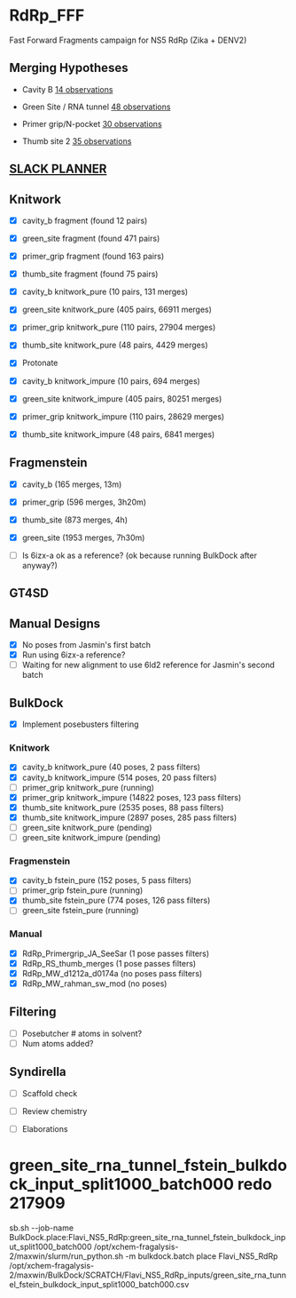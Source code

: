 # RdRp_FFF
Fast Forward Fragments campaign for NS5 RdRp (Zika + DENV2)

## Merging Hypotheses

- Cavity B [14 observations](https://fragalysis.diamond.ac.uk/viewer/react/projects/144/137)

- Green Site / RNA tunnel [48 observations](https://fragalysis.diamond.ac.uk/viewer/react/projects/140/133)

- Primer grip/N-pocket [30 observations](https://fragalysis.diamond.ac.uk/viewer/react/projects/141/134)

- Thumb site 2 [35 observations](https://fragalysis.diamond.ac.uk/viewer/react/projects/143/136)

## [SLACK PLANNER](https://xchem-workspace.slack.com/lists/T01MX6021AR/F07SNQ7N7QD)

## Knitwork

- [x] cavity_b fragment (found 12 pairs)
- [x] green_site fragment (found 471 pairs)
- [x] primer_grip fragment (found 163 pairs)
- [x] thumb_site fragment (found 75 pairs)

- [x] cavity_b knitwork_pure (10 pairs, 131 merges)
- [x] green_site knitwork_pure (405 pairs, 66911 merges)
- [x] primer_grip knitwork_pure (110 pairs, 27904 merges)
- [x] thumb_site knitwork_pure (48 pairs, 4429 merges)

- [x] Protonate

- [x] cavity_b knitwork_impure (10 pairs, 694 merges)
- [x] green_site knitwork_impure (405 pairs, 80251 merges)
- [x] primer_grip knitwork_impure (110 pairs, 28629 merges)
- [x] thumb_site knitwork_impure (48 pairs, 6841 merges)

## Fragmenstein

- [x] cavity_b (165 merges, 13m)
- [x] primer_grip (596 merges, 3h20m)
- [x] thumb_site (873 merges, 4h)
- [x] green_site (1953 merges, 7h30m)

- [ ] Is 6izx-a ok as a reference? (ok because running BulkDock after anyway?)

## GT4SD

## Manual Designs

- [x] No poses from Jasmin's first batch
- [x] Run using 6izx-a reference?
- [ ] Waiting for new alignment to use 6ld2 reference for Jasmin's second batch

## BulkDock

- [x] Implement posebusters filtering

### Knitwork

- [x] cavity_b knitwork_pure (40 poses, 2 pass filters)
- [x] cavity_b knitwork_impure (514 poses, 20 pass filters)
- [ ] primer_grip knitwork_pure (running)
- [x] primer_grip knitwork_impure (14822 poses, 123 pass filters)
- [x] thumb_site knitwork_pure (2535 poses, 88 pass filters)
- [x] thumb_site knitwork_impure (2897 poses, 285 pass filters)
- [ ] green_site knitwork_pure (pending)
- [ ] green_site knitwork_impure (pending)

### Fragmenstein

- [x] cavity_b fstein_pure (152 poses, 5 pass filters)
- [ ] primer_grip fstein_pure (running)
- [x] thumb_site fstein_pure (774 poses, 126 pass filters)
- [ ] green_site fstein_pure (running)

### Manual

- [x] RdRp_Primergrip_JA_SeeSar (1 pose passes filters)
- [x] RdRp_RS_thumb_merges (1 pose passes filters)
- [x] RdRp_MW_d1212a_d0174a (no poses pass filters)
- [x] RdRp_MW_rahman_sw_mod (no poses)

## Filtering

- [ ] Posebutcher # atoms in solvent?
- [ ] Num atoms added?

## Syndirella

- [ ] Scaffold check
- [ ] Review chemistry
- [ ] Elaborations



# green_site_rna_tunnel_fstein_bulkdock_input_split1000_batch000 redo 217909

sb.sh --job-name BulkDock.place:Flavi_NS5_RdRp:green_site_rna_tunnel_fstein_bulkdock_input_split1000_batch000 /opt/xchem-fragalysis-2/maxwin/slurm/run_python.sh -m bulkdock.batch place Flavi_NS5_RdRp /opt/xchem-fragalysis-2/maxwin/BulkDock/SCRATCH/Flavi_NS5_RdRp_inputs/green_site_rna_tunnel_fstein_bulkdock_input_split1000_batch000.csv
